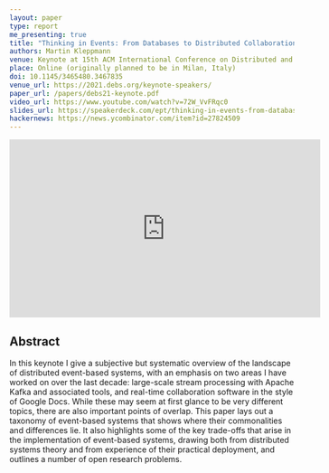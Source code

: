 ```yaml
---
layout: paper
type: report
me_presenting: true
title: "Thinking in Events: From Databases to Distributed Collaboration Software"
authors: Martin Kleppmann
venue: Keynote at 15th ACM International Conference on Distributed and Event-based Systems (DEBS)
place: Online (originally planned to be in Milan, Italy)
doi: 10.1145/3465480.3467835
venue_url: https://2021.debs.org/keynote-speakers/
paper_url: /papers/debs21-keynote.pdf
video_url: https://www.youtube.com/watch?v=72W_VvFRqc0
slides_url: https://speakerdeck.com/ept/thinking-in-events-from-databases-to-distributed-collaboration-software
hackernews: https://news.ycombinator.com/item?id=27824509
---
```


<iframe width="550" height="315" src="https://www.youtube-nocookie.com/embed/72W_VvFRqc0" title="YouTube video player" frameborder="0" allow="accelerometer; autoplay; clipboard-write; encrypted-media; gyroscope; picture-in-picture" allowfullscreen></iframe>

<script async class="speakerdeck-embed" data-id="1b87c307b5904b9aa366de4186ebe8d4" data-ratio="1.33333333333333" src="//speakerdeck.com/assets/embed.js"></script>

Abstract
--------

In this keynote I give a subjective but systematic overview of the landscape of distributed
event-based systems, with an emphasis on two areas I have worked on over the last decade:
large-scale stream processing with Apache Kafka and associated tools, and real-time collaboration
software in the style of Google Docs. While these may seem at first glance to be very different
topics, there are also important points of overlap. This paper lays out a taxonomy of event-based
systems that shows where their commonalities and differences lie. It also highlights some of the key
trade-offs that arise in the implementation of event-based systems, drawing both from distributed
systems theory and from experience of their practical deployment, and outlines a number of open
research problems.
